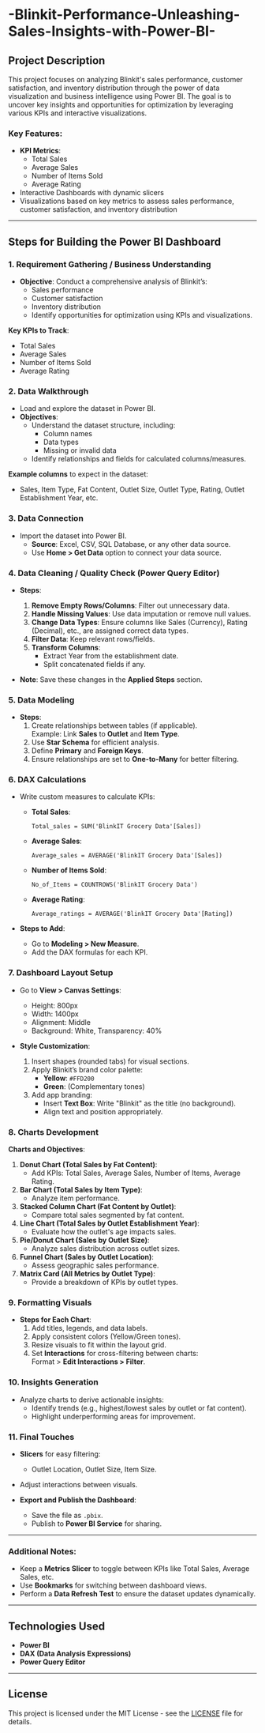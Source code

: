 # -Blinkit-Performance-Unleashing-Sales-Insights-with-Power-BI-

## Project Description

This project focuses on analyzing Blinkit's sales performance, customer satisfaction, and inventory distribution through the power of data visualization and business intelligence using Power BI. The goal is to uncover key insights and opportunities for optimization by leveraging various KPIs and interactive visualizations.

### **Key Features:**
- **KPI Metrics**:
  - Total Sales
  - Average Sales
  - Number of Items Sold
  - Average Rating
- Interactive Dashboards with dynamic slicers
- Visualizations based on key metrics to assess sales performance, customer satisfaction, and inventory distribution

---

## **Steps for Building the Power BI Dashboard**

### 1. **Requirement Gathering / Business Understanding**
- **Objective**: Conduct a comprehensive analysis of Blinkit’s:
  - Sales performance
  - Customer satisfaction
  - Inventory distribution
  - Identify opportunities for optimization using KPIs and visualizations.
  
**Key KPIs to Track**:
  - Total Sales
  - Average Sales
  - Number of Items Sold
  - Average Rating

### 2. **Data Walkthrough**
- Load and explore the dataset in Power BI.
- **Objectives**:
  - Understand the dataset structure, including:
    - Column names
    - Data types
    - Missing or invalid data
  - Identify relationships and fields for calculated columns/measures.
  
**Example columns** to expect in the dataset:
  - Sales, Item Type, Fat Content, Outlet Size, Outlet Type, Rating, Outlet Establishment Year, etc.

### 3. **Data Connection**
- Import the dataset into Power BI.
  - **Source**: Excel, CSV, SQL Database, or any other data source.
  - Use **Home > Get Data** option to connect your data source.

### 4. **Data Cleaning / Quality Check (Power Query Editor)**
- **Steps**:
  1. **Remove Empty Rows/Columns**: Filter out unnecessary data.
  2. **Handle Missing Values**: Use data imputation or remove null values.
  3. **Change Data Types**: Ensure columns like Sales (Currency), Rating (Decimal), etc., are assigned correct data types.
  4. **Filter Data**: Keep relevant rows/fields.
  5. **Transform Columns**:
     - Extract Year from the establishment date.
     - Split concatenated fields if any.
  
- **Note**: Save these changes in the **Applied Steps** section.

### 5. **Data Modeling**
- **Steps**:
  1. Create relationships between tables (if applicable).  
     Example: Link **Sales** to **Outlet** and **Item Type**.
  2. Use **Star Schema** for efficient analysis.
  3. Define **Primary** and **Foreign Keys**.
  4. Ensure relationships are set to **One-to-Many** for better filtering.

### 6. **DAX Calculations**
- Write custom measures to calculate KPIs:
  - **Total Sales**:  
    ```DAX
    Total_sales = SUM('BlinkIT Grocery Data'[Sales])
    ```
  - **Average Sales**:  
    ```DAX
    Average_sales = AVERAGE('BlinkIT Grocery Data'[Sales])
    ```
  - **Number of Items Sold**:  
    ```DAX
    No_of_Items = COUNTROWS('BlinkIT Grocery Data')
    ```
  - **Average Rating**:  
    ```DAX
    Average_ratings = AVERAGE('BlinkIT Grocery Data'[Rating])
    ```

- **Steps to Add**:
  - Go to **Modeling > New Measure**.
  - Add the DAX formulas for each KPI.

### 7. **Dashboard Layout Setup**
- Go to **View > Canvas Settings**:
  - Height: 800px
  - Width: 1400px
  - Alignment: Middle
  - Background: White, Transparency: 40%
  
- **Style Customization**:
  1. Insert shapes (rounded tabs) for visual sections.
  2. Apply Blinkit’s brand color palette:
     - **Yellow**: `#FFD200`
     - **Green**: (Complementary tones)
  3. Add app branding:
     - Insert **Text Box**: Write "Blinkit" as the title (no background).
     - Align text and position appropriately.

### 8. **Charts Development**
**Charts and Objectives**:
  1. **Donut Chart (Total Sales by Fat Content)**:  
     - Add KPIs: Total Sales, Average Sales, Number of Items, Average Rating.
  2. **Bar Chart (Total Sales by Item Type)**:  
     - Analyze item performance.
  3. **Stacked Column Chart (Fat Content by Outlet)**:  
     - Compare total sales segmented by fat content.
  4. **Line Chart (Total Sales by Outlet Establishment Year)**:  
     - Evaluate how the outlet's age impacts sales.
  5. **Pie/Donut Chart (Sales by Outlet Size)**:  
     - Analyze sales distribution across outlet sizes.
  6. **Funnel Chart (Sales by Outlet Location)**:  
     - Assess geographic sales performance.
  7. **Matrix Card (All Metrics by Outlet Type)**:  
     - Provide a breakdown of KPIs by outlet types.

### 9. **Formatting Visuals**
- **Steps for Each Chart**:
  1. Add titles, legends, and data labels.
  2. Apply consistent colors (Yellow/Green tones).
  3. Resize visuals to fit within the layout grid.
  4. Set **Interactions** for cross-filtering between charts:  
     Format > **Edit Interactions > Filter**.

### 10. **Insights Generation**
- Analyze charts to derive actionable insights:
  - Identify trends (e.g., highest/lowest sales by outlet or fat content).
  - Highlight underperforming areas for improvement.

### 11. **Final Touches**
- **Slicers** for easy filtering:
  - Outlet Location, Outlet Size, Item Size.
  
- Adjust interactions between visuals.

- **Export and Publish the Dashboard**:
  - Save the file as `.pbix`.
  - Publish to **Power BI Service** for sharing.

---

### **Additional Notes:**
- Keep a **Metrics Slicer** to toggle between KPIs like Total Sales, Average Sales, etc.
- Use **Bookmarks** for switching between dashboard views.
- Perform a **Data Refresh Test** to ensure the dataset updates dynamically.

---

## Technologies Used
- **Power BI**
- **DAX (Data Analysis Expressions)**
- **Power Query Editor**
  
---

## License
This project is licensed under the MIT License - see the [LICENSE](LICENSE) file for details.

